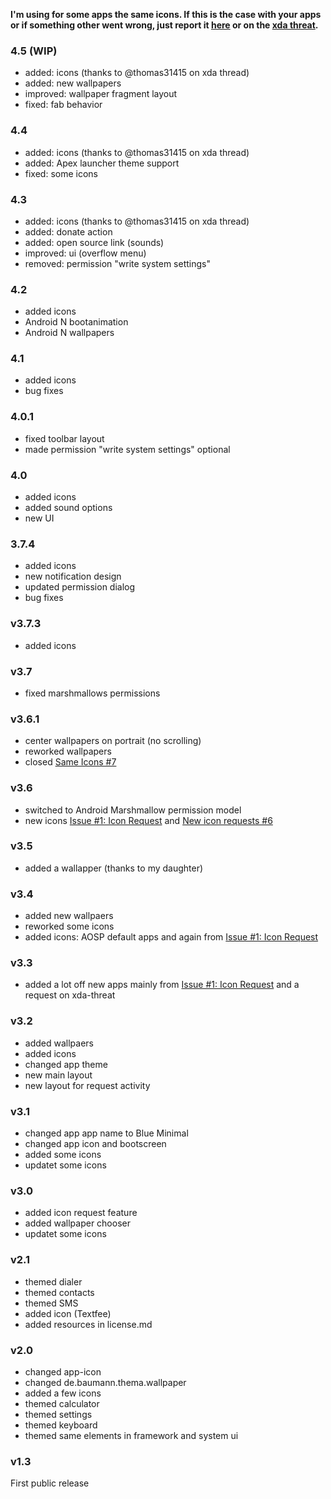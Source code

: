 **I'm using for some apps the same icons. If this is the case with your apps or if something other went wrong, just report it [here](https://github.com/scoute-dich/Baumann_Theme/issues) or on the [xda threat](http://forum.xda-developers.com/android/themes/cm12-theme-source-t3164482).**

### 4.5 (WIP)

- added: icons (thanks to @thomas31415 on xda thread)
- added: new wallpapers
- improved: wallpaper fragment layout
- fixed: fab behavior


### 4.4

- added: icons (thanks to @thomas31415 on xda thread)
- added: Apex launcher theme support
- fixed: some icons


### 4.3

- added: icons (thanks to @thomas31415 on xda thread)
- added: donate action
- added: open source link (sounds)
- improved: ui (overflow menu)
- removed: permission "write system settings"


### 4.2

- added icons
- Android N bootanimation
- Android N wallpapers


### 4.1

- added icons
- bug fixes


### 4.0.1

- fixed toolbar layout
- made permission "write system settings" optional


### 4.0

- added icons
- added sound options
- new UI


### 3.7.4

- added icons
- new notification design
- updated permission dialog
- bug fixes


### v3.7.3

- added icons


### v3.7

- fixed marshmallows permissions


### v3.6.1

- center wallpapers on portrait (no scrolling)
- reworked wallpapers
- closed [Same Icons #7](https://github.com/scoute-dich/Baumann_Theme/issues/7)


### v3.6

- switched to Android Marshmallow permission model
- new icons [Issue #1: Icon Request](https://github.com/scoute-dich/Baumann_Theme/issues/1) and [New icon requests #6](https://github.com/scoute-dich/Baumann_Theme/issues/6)


### v3.5

- added a wallapper (thanks to my daughter)


### v3.4

- added new wallpaers
- reworked some icons
- added icons: AOSP default apps and again from [Issue #1: Icon Request](https://github.com/scoute-dich/Baumann_Theme/issues/1)


### v3.3

- added a lot off new apps mainly from [Issue #1: Icon Request](https://github.com/scoute-dich/Baumann_Theme/issues/1) and a request on xda-threat


### v3.2

- added wallpaers
- added icons
- changed app theme
- new main layout
- new layout for request activity


### v3.1

- changed app app name to Blue Minimal
- changed app icon and bootscreen
- added some icons
- updatet some icons


### v3.0

- added icon request feature
- added wallpaper chooser
- updatet some icons


### v2.1

- themed dialer
- themed contacts
- themed SMS
- added icon (Textfee)
- added resources in license.md


### v2.0

- changed app-icon
- changed de.baumann.thema.wallpaper
- added a few icons
- themed calculator
- themed settings
- themed keyboard
- themed same elements in framework and system ui


### v1.3

First public release

